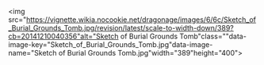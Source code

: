 <img src="https://vignette.wikia.nocookie.net/dragonage/images/6/6c/Sketch_of_Burial_Grounds_Tomb.jpg/revision/latest/scale-to-width-down/389?cb=20141210040356"alt="Sketch of Burial Grounds Tomb"class=""data-image-key="Sketch_of_Burial_Grounds_Tomb.jpg"data-image-name="Sketch of Burial Grounds Tomb.jpg"width="389"height="400">